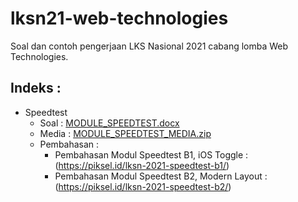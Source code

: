 # lksn21-web-technologies
Soal dan contoh pengerjaan LKS Nasional 2021 cabang lomba Web Technologies.

## Indeks :
- Speedtest
	- Soal : [MODULE_SPEEDTEST.docx](speedtest/MODULE_SPEEDTEST.docx)
	- Media : [MODULE_SPEEDTEST_MEDIA.zip](speedtest/MODULE_SPEEDTEST_MEDIA.zip)
	- Pembahasan :
		- Pembahasan Modul Speedtest B1, iOS Toggle : (https://piksel.id/lksn-2021-speedtest-b1/)
		- Pembahasan Modul Speedtest B2, Modern Layout : (https://piksel.id/lksn-2021-speedtest-b2/)